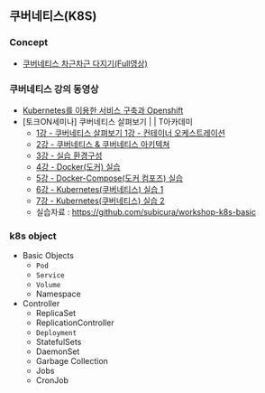 ## 쿠버네티스(K8S)
### Concept
* [쿠버네티스 차근차근 다지기(Full영상)](https://www.youtube.com/watch?v=l42GttmnnZ4)

### 쿠버네티스 강의 동영상
* [Kubernetes를 이용한 서비스 구축과 Openshift](https://www.youtube.com/watch?v=J1k0H2fx4K4)
* [토크ON세미나] 쿠버네티스 살펴보기 | | T아카데미
  * [1강 - 쿠버네티스 살펴보기 1강 - 컨테이너 오케스트레이션 ](https://www.youtube.com/watch?v=WxzWXqTNdlw)
  * [2강 - 쿠버네티스 & 쿠버네티스 아키텍쳐 ](https://www.youtube.com/watch?v=xZ3tcFvbUGc)
  * [3강 - 실습 환경구성 ](youtube.com/watch?v=4GQRysL1Cc8)
  * [4강 - Docker(도커) 실습 ](https://www.youtube.com/watch?v=4T6wKk_ZWCM)
  * [5강 - Docker-Compose(도커 컴포즈) 실습 ](https://www.youtube.com/watch?v=mMfyyUbwtBE)
  * [6강 - Kubernetes(쿠버네티스) 실습 1 ](https://www.youtube.com/watch?v=G0-VoHbunks)
  * [7강 - Kubernetes(쿠버네티스) 실습 2 ](https://www.youtube.com/watch?v=v6TUgqfV3Fo)
  * 실습자료 : https://github.com/subicura/workshop-k8s-basic
  
### k8s object
* Basic Objects
  * ``Pod``
  * ``Service``
  * ``Volume``
  * Namespace
* Controller
  * ReplicaSet
  * ReplicationController
  * ``Deployment``
  * StatefulSets
  * DaemonSet
  * Garbage Collection
  * Jobs
  * CronJob
